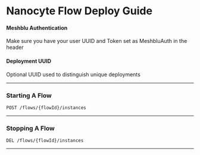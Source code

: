 # Nanocyte Flow Deploy Guide


#### Meshblu Authentication
  Make sure you have your user UUID and Token set as MeshbluAuth in the header

#### Deployment UUID
  Optional UUID used to distinguish unique deployments

---
### Starting A Flow
```
POST /flows/{flowId}/instances
```
---
### Stopping A Flow
```
DEL /flows/{flowId}/instances
```
---
